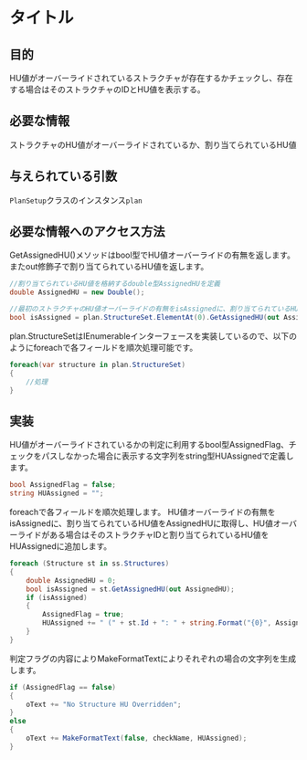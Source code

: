 # タイトル

## 目的
HU値がオーバーライドされているストラクチャが存在するかチェックし、存在する場合はそのストラクチャのIDとHU値を表示する。

## 必要な情報
ストラクチャのHU値がオーバーライドされているか、割り当てられているHU値

## 与えられている引数

`PlanSetup`クラスのインスタンス`plan`

## 必要な情報へのアクセス方法
GetAssignedHU()メソッドはbool型でHU値オーバーライドの有無を返します。またout修飾子で割り当てられているHU値を返します。
```csharp
//割り当てられているHU値を格納するdouble型AssignedHUを定義
double AssignedHU = new Double();

//最初のストラクチャのHU値オーバーライドの有無をisAssignedに、割り当てられているHU値をAssignedHUに取得する。
bool isAssigned = plan.StructureSet.ElementAt(0).GetAssignedHU(out AssignedHU);
```

plan.StructureSetはIEnumerableインターフェースを実装しているので、以下のようにforeachで各フィールドを順次処理可能です。
```csharp
foreach(var structure in plan.StructureSet)
{
	//処理
}
```

## 実装
HU値がオーバーライドされているかの判定に利用するbool型AssignedFlag、チェックをパスしなかった場合に表示する文字列をstring型HUAssignedで定義します。
```csharp
bool AssignedFlag = false;
string HUAssigned = "";
```

foreachで各フィールドを順次処理します。
HU値オーバーライドの有無をisAssignedに、割り当てられているHU値をAssignedHUに取得し、HU値オーバーライドがある場合はそのストラクチャIDと割り当てられているHU値をHUAssignedに追加します。
```csharp
foreach (Structure st in ss.Structures)
{
	double AssignedHU = 0;
	bool isAssigned = st.GetAssignedHU(out AssignedHU);
	if (isAssigned)
	{
		AssignedFlag = true;
		HUAssigned += " (" + st.Id + ": " + string.Format("{0}", AssignedHU) + "HU" + ")";
	}
}
```

判定フラグの内容によりMakeFormatTextによりそれぞれの場合の文字列を生成します。
```csharp
if (AssignedFlag == false)
{
	oText += "No Structure HU Overridden";
}
else
{
	oText += MakeFormatText(false, checkName, HUAssigned);
}
```

